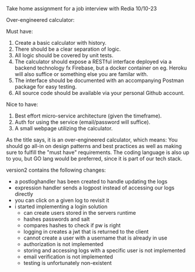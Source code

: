 Take home assignment for a job interview with Redia
10/10-23

Over-engineered calculator:

Must have:
1. Create a basic calculator with history.
2. There should be a clear separation of logic.
3. All logic should be covered by unit tests.
4. The calculator should expose a RESTful interface deployed via a backend technology fx Firebase, but a docker container on eg. Heroku will also suffice or something else you are familar with.
5. The interface should be documented with an accompanying Postman package for easy testing.
6. All source code should be available via your personal Github account.

Nice to have:
1. Best effort micro-service architecture (given the timeframe).
2. Auth for using the service (email/password will suffice).
3. A small webpage utilizing the calculator.

As the title says, it is an over-engineered calculator, which means:
You should go all-in on design patterns and best practices as well as making sure to fulfill the "must have" requirements.
The coding language is also up to you, but GO lang would be preferred, since it is part of our tech stack.


version2 contains the following changes:
- a postloghandler has been created to handle updating the logs
- expression handler sends a logpost instead of accessing our logs directly
- you can click on a given log to revisit it
- i started implementing a login solution
    - can create users stored in the servers runtime
    - hashes passwords and salt
    - compares hashes to check if pw is right
    - logging in creates a jwt that is returned to the client
    - cannot create a user with a username that is already in use
    - authorization is not implemented
    - storing and accessing logs with a specific user is not implemented
    - email verification is not implemented
    - testing is unfortunately non-existent